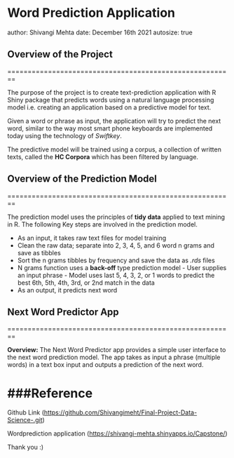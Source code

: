 **Word Prediction Application**
========================================================
author: Shivangi Mehta
date: December 16th 2021
autosize: true

## Overview of the Project
========================================================

The purpose of the project is to create text-prediction application with R Shiny package that predicts words using a natural language processing model i.e. creating an application based on a predictive model for text.

Given a word or phrase as input, the application will try to predict the next word, similar to the way most smart phone keyboards are implemented today using the technology of *Swiftkey*.

The predictive model will be trained using a corpus, a collection of written texts, called the **HC Corpora** which has been filtered by language.

## Overview of the Prediction Model
========================================================

The prediction model uses the principles of **tidy data** applied to text mining in R. The following Key steps are involved in the prediction model.

* As an input, it takes raw text files for model training
* Clean the raw data; separate into 2, 3, 4, 5, and 6 word n grams and save as tibbles
* Sort the n grams tibbles by frequency and save the data as *.rds* files
* N grams function uses a **back-off** type prediction model
      - User supplies an input phrase
      - Model uses last 5, 4, 3, 2, or 1 words to predict the best 6th, 5th, 4th, 3rd, or 2nd   match in the data
* As an output, it predicts next word

## Next Word Predictor App
========================================================

**Overview:** The Next Word Predictor app provides a simple user interface to the next word prediction model. The app takes as input a phrase (multiple words) in a text box input and outputs a prediction of the next word.

###Reference
========================================================

Github Link (https://github.com/Shivangimeht/Final-Project-Data-Science-.git)

Wordprediction application (https://shivangi-mehta.shinyapps.io/Capstone/)

Thank you :)

